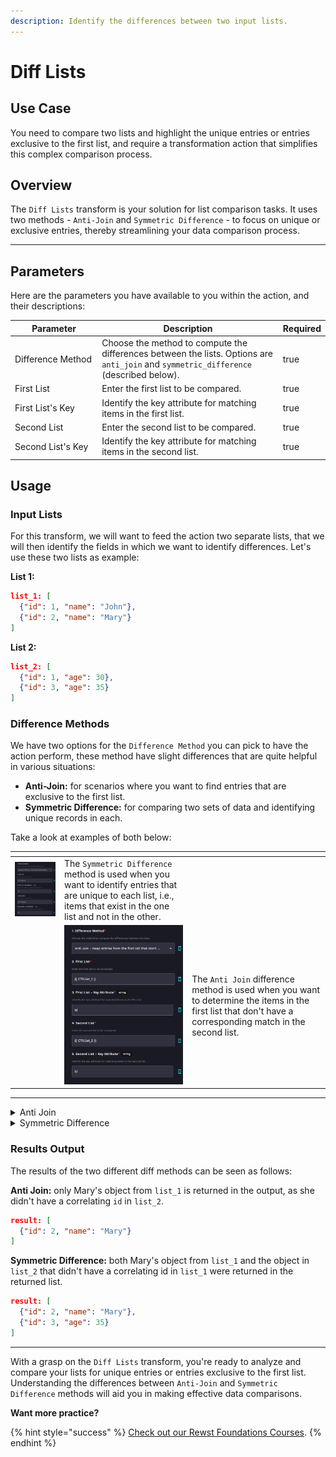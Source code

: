 ```yaml
---
description: Identify the differences between two input lists.
---
```


# Diff Lists

## Use Case

You need to compare two lists and highlight the unique entries or entries exclusive to the first list, and require a transformation action that simplifies this complex comparison process.

## Overview

The `Diff Lists` transform is your solution for list comparison tasks. It uses two methods - `Anti-Join` and `Symmetric Difference` - to focus on unique or exclusive entries, thereby streamlining your data comparison process.

***

## Parameters

Here are the parameters you have available to you within the action, and their descriptions:

<table><thead><tr><th width="192">Parameter</th><th width="438.3333333333333">Description</th><th data-type="checkbox">Required</th></tr></thead><tbody><tr><td>Difference Method</td><td>Choose the method to compute the differences between the lists. Options are <code>anti_join</code> and <code>symmetric_difference</code> (described below).</td><td>true</td></tr><tr><td>First List</td><td>Enter the first list to be compared.</td><td>true</td></tr><tr><td>First List's Key</td><td>Identify the key attribute for matching items in the first list.</td><td>true</td></tr><tr><td>Second List</td><td>Enter the second list to be compared.</td><td>true</td></tr><tr><td>Second List's Key</td><td>Identify the key attribute for matching items in the second list.</td><td>true</td></tr></tbody></table>

## Usage

### **Input Lists**

For this transform, we will want to feed the action two separate lists, that we will then identify the fields in which we want to identify differences. Let's use these two lists as example:

**List 1:**

```json
list_1: [
  {"id": 1, "name": "John"},
  {"id": 2, "name": "Mary"}
]
```

**List 2:**

```json
list_2: [
  {"id": 1, "age": 30},
  {"id": 3, "age": 35}
]
```

### Difference Methods

We have two options for the `Difference Method` you can pick to have the action perform, these method have slight differences that are quite helpful in various situations:

* **Anti-Join:** for scenarios where you want to find entries that are exclusive to the first list.
* **Symmetric Difference:** for comparing two sets of data and identifying unique records in each.

Take a look at examples of both below:

<table data-card-size="large" data-view="cards"><thead><tr><th></th><th></th><th></th></tr></thead><tbody><tr><td><img src="../../../../.gitbook/assets/image (2) (1) (1).png" alt="" data-size="original"></td><td>The <code>Symmetric Difference</code> method is used when you want to identify entries that are unique to each list, i.e., items that exist in the one list and not in the other.</td><td></td></tr><tr><td></td><td><img src="../../../../.gitbook/assets/image (1) (1) (1).png" alt=""></td><td>The <code>Anti Join</code> difference method is used when you want to determine the items in the first list that don't have a corresponding match in the second list.</td></tr></tbody></table>

***

<details>

<summary>Anti Join</summary>

**Action Parameters:**

```yaml
diff_method: anti_join
list_1: List 1
list1_key: id
list_2: List 2
list2_key: id
```

**Jinja2 Equivalent:**

```django
{% raw %}
{% set result = [] %}
{% for item1 in list_1 %}
  {% if all(item1[list1_key] != item2[list2_key] for item2 in list_2) %}
    {% do result.append(item1) %}
  {% endif %}
{% endfor %}
{% endraw %}


{{ result }}
```

</details>

<details>

<summary>Symmetric Difference</summary>

**Action Parameters:**

```yaml
diff_method: symmetric_difference
list_1: {{ CTX.list_1 }}
list1_key: id
list_2: {{ CTX.list_2 }}
list2_key: id
```

**Jinja2 Equivalent:**

```django
{% raw %}
{% set result = [] %}
{% for item1 in list_1 %}
  {% if all(item1[list1_key] != item2[list2_key] for item2 in list_2) %}
    {% do result.append(item1) %}
  {% endif %}
{% endfor %}
{% for item2 in list_2 %}
  {% if all(item2[list2_key] != item1[list1_key] for item1 in list_1) %}
    {% do result.append(item2) %}
  {% endif %}
{% endfor %}
{% endraw %}


{{ result }}
```

</details>

### Results Output

The results of the two different diff methods can be seen as follows:

**Anti Join:** only Mary's object from `list_1` is returned in the output, as she didn't have a correlating `id` in `list_2`.

```json
result: [
  {"id": 2, "name": "Mary"}
]
```

**Symmetric Difference:** both Mary's object from `list_1` and the object in `list_2` that didn't have a correlating id in `list_1` were returned in the returned list.

```json
result: [
  {"id": 2, "name": "Mary"},
  {"id": 3, "age": 35}
]
```

***

With a grasp on the `Diff Lists` transform, you're ready to analyze and compare your lists for unique entries or entries exclusive to the first list. Understanding the differences between `Anti-Join` and `Symmetric Difference` methods will aid you in making effective data comparisons.

**Want more practice?**

{% hint style="success" %}
[Check out our Rewst Foundations Courses](../../../../cluck-university/rewst-foundations-10x/).
{% endhint %}
